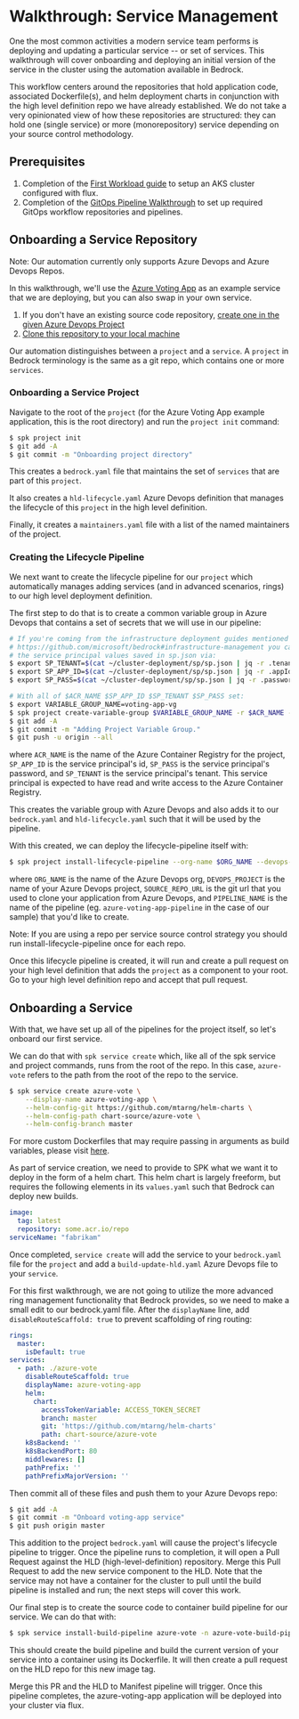 # Walkthrough: Service Management

One the most common activities a modern service team performs is deploying and updating a particular service -- or set of services. This walkthrough will cover onboarding and deploying an initial version of the service in the cluster using the automation available in Bedrock.

This workflow centers around the repositories that hold application code, associated Dockerfile(s), and helm deployment charts in conjunction with the high level definition repo we have already established. We do not take a very opinionated view of how these repositories are structured: they can hold one (single service) or more (monorepository) service depending on your source control methodology.

## Prerequisites
1. Completion of the [First Workload guide](./tree/master/docs/firstWorkload) to setup an AKS cluster configured with flux.
2. Completion of the [GitOps Pipeline Walkthrough](./blob/master/docs/hld-to-manifest.md) to set up required GitOps workflow repositories and pipelines.

## Onboarding a Service Repository

Note: Our automation currently only supports Azure Devops and Azure Devops Repos.

In this walkthrough, we'll use the [Azure Voting App](https://github.com/Azure-Samples/azure-voting-app-redis) as an example service that we are deploying, but you can also swap in your own service.

1. If you don't have an existing source code repository, [create one in the given Azure Devops Project](https://docs.microsoft.com/en-us/azure/devops/repos/git/create-new-repo?view=azure-devops#create-a-repo-using-the-web-portal)
2. [Clone this repository to your local machine](https://docs.microsoft.com/en-us/azure/devops/repos/git/create-new-repo?view=azure-devops#clone-the-repo-to-your-computer)

Our automation distinguishes between a `project` and a `service`. A `project` in Bedrock terminology is the same as a git repo, which contains one or more `services`.

### Onboarding a Service Project

Navigate to the root of the `project` (for the Azure Voting App example application, this is the root directory) and run the `project init` command:

```sh
$ spk project init
$ git add -A
$ git commit -m "Onboarding project directory"
```

This creates a `bedrock.yaml` file that maintains the set of `services` that are part of this `project`.

It also creates a `hld-lifecycle.yaml` Azure Devops definition that manages the lifecycle of this `project` in the high level definition.

Finally, it creates a `maintainers.yaml` file with a list of the named maintainers of the project.

### Creating the Lifecycle Pipeline

We next want to create the lifecycle pipeline for our `project` which automatically manages adding services (and in advanced scenarios, rings) to our high level deployment definition.

The first step to do that is to create a common variable group in Azure Devops that contains a set of secrets that we will use in our pipeline:

```sh
# If you're coming from the infrastructure deployment guides mentioned in
# https://github.com/microsoft/bedrock#infrastructure-management you can reuse
# the service principal values saved in sp.json via:
$ export SP_TENANT=$(cat ~/cluster-deployment/sp/sp.json | jq -r .tenant)
$ export SP_APP_ID=$(cat ~/cluster-deployment/sp/sp.json | jq -r .appId)
$ export SP_PASS=$(cat ~/cluster-deployment/sp/sp.json | jq -r .password)

# With all of $ACR_NAME $SP_APP_ID $SP_TENANT $SP_PASS set:
$ export VARIABLE_GROUP_NAME=voting-app-vg
$ spk project create-variable-group $VARIABLE_GROUP_NAME -r $ACR_NAME -u $SP_APP_ID -t $SP_TENANT -p $SP_PASS
$ git add -A
$ git commit -m "Adding Project Variable Group."
$ git push -u origin --all
```

where `ACR_NAME` is the name of the Azure Container Registry for the project, `SP_APP_ID` is the service principal's id,
`SP_PASS` is the service principal's password, and
`SP_TENANT` is the service principal's tenant. This service principal is expected to have read and write access to the Azure Container Registry.

This creates the variable group with Azure Devops and also adds it to our `bedrock.yaml` and `hld-lifecycle.yaml` such that it will be used by the pipeline.

With this created, we can deploy the lifecycle-pipeline itself with:

```sh
$ spk project install-lifecycle-pipeline --org-name $ORG_NAME --devops-project $DEVOPS_PROJECT --repo-url $VOTING_APP_REPO_URL --pipeline-name $PIPELINE_NAME
```

where `ORG_NAME` is the name of the Azure Devops org, `DEVOPS_PROJECT` is the name of your Azure Devops project, `SOURCE_REPO_URL` is the git url that you used to clone your application from Azure Devops, and `PIPELINE_NAME` is the name of the pipeline (eg. `azure-voting-app-pipeline` in the case of our sample) that you'd like to create.

Note: If you are using a repo per service source control strategy you should run install-lifecycle-pipeline once for each repo.

Once this lifecycle pipeline is created, it will run and create a pull request on your high level definition that adds the `project` as a component to your root.  Go to your high level definition repo and accept that pull request.

## Onboarding a Service

With that, we have set up all of the pipelines for the project itself, so let's onboard our first service.

We can do that with `spk service create` which, like all of the spk service and project commands, runs from the root of the repo.  In this case, `azure-vote` refers to the path from the root of the repo to the service.

```sh
$ spk service create azure-vote \
    --display-name azure-voting-app \
    --helm-config-git https://github.com/mtarng/helm-charts \
    --helm-config-path chart-source/azure-vote \
    --helm-config-branch master
```

For more custom Dockerfiles that may require passing in arguments as build variables, please visit [here](https://github.com/microsoft/bedrock-cli/blob/master/guides/project-service-management-guide.md#passing-variables-as-dockerfile-build-arguments).

As part of service creation, we need to provide to SPK what we want it to deploy in the form of a helm chart. This helm chart is largely freeform, but requires the following elements in its `values.yaml` such that Bedrock can deploy new builds.

```yaml
image:
  tag: latest
  repository: some.acr.io/repo
serviceName: "fabrikam"
```

Once completed, `service create` will add the service to your `bedrock.yaml` file for the `project` and add a `build-update-hld.yaml` Azure Devops file to your `service`.

For this first walkthrough, we are not going to utilize the more advanced ring management functionality that Bedrock provides, so we need to make a small edit to our bedrock.yaml file.  After the `displayName` line, add `disableRouteScaffold: true` to prevent scaffolding of ring routing:

```yaml
rings:
  master:
    isDefault: true
services:
  - path: ./azure-vote
    disableRouteScaffold: true
    displayName: azure-voting-app
    helm:
      chart:
        accessTokenVariable: ACCESS_TOKEN_SECRET
        branch: master
        git: 'https://github.com/mtarng/helm-charts'
        path: chart-source/azure-vote
    k8sBackend: ''
    k8sBackendPort: 80
    middlewares: []
    pathPrefix: ''
    pathPrefixMajorVersion: ''
```

Then commit all of these files and push them to your Azure Devops repo:

```sh
$ git add -A
$ git commit -m "Onboard voting-app service"
$ git push origin master
```

This addition to the project `bedrock.yaml` will cause the project's lifecycle pipeline to trigger. Once the pipeline runs to completion, it will open a Pull Request against the HLD (high-level-definition) repository. Merge this Pull Request to add the new service component to the HLD. Note that the service may not have a container for the cluster to pull until the build pipeline is installed and run; the next steps will cover this work.

Our final step is to create the source code to container build pipeline for our service.  We can do that with:

```sh
$ spk service install-build-pipeline azure-vote -n azure-vote-build-pipeline -o $ORG_NAME -u $VOTING_APP_REPO_URL -d $DEVOPS_PROJECT
```

This should create the build pipeline and build the current version of your service into a container using its Dockerfile.  It will then create a pull request on the HLD repo for this new image tag.

Merge this PR and the HLD to Manifest pipeline will trigger. Once this pipeline completes, the azure-voting-app application will be deployed into your cluster via flux.

